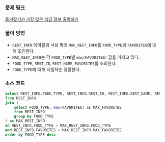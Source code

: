 ### 문제 링크
[즐겨찾기가 가장 많은 식당 정보 출력하기](https://school.programmers.co.kr/learn/courses/30/lessons/131123)

### 풀이 방법
- `REST_INFO` 테이블과 서브 쿼리 `MAX_REST_INFO`를 `FOOD_TYPE`과 `FAVORITES`에 대해 조인한다.
- `MAX_REST_INFO`는 각 `FOOD_TYPE`별 `max(FAVORITES)` 값을 가지고 있다.
- `FOOD_TYPE`, `REST_ID`, `REST_NAME`, `FAVORITES`를 조회한다.
- `FOOD_TYPE`에 대해 내림차순 정렬한다.

### 소스 코드
```sql
select REST_INFO.FOOD_TYPE, REST_INFO.REST_ID, REST_INFO.REST_NAME, REST_INFO.FAVORITES
from REST_INFO
join (
    select FOOD_TYPE, max(FAVORITES) as MAX_FAVORITES
    from REST_INFO
    group by FOOD_TYPE
) as MAX_REST_INFO
on REST_INFO.FOOD_TYPE = MAX_REST_INFO.FOOD_TYPE
and REST_INFO.FAVORITES = MAX_REST_INFO.MAX_FAVORITES
order by FOOD_TYPE desc
```